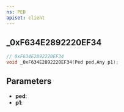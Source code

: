 ```yaml
---
ns: PED
apiset: client
---
```

## _0xF634E2892220EF34

```c
// 0xF634E2892220EF34
void _0xF634E2892220EF34(Ped ped,Any p1);
```


## Parameters
* **ped**:
* **p1**: